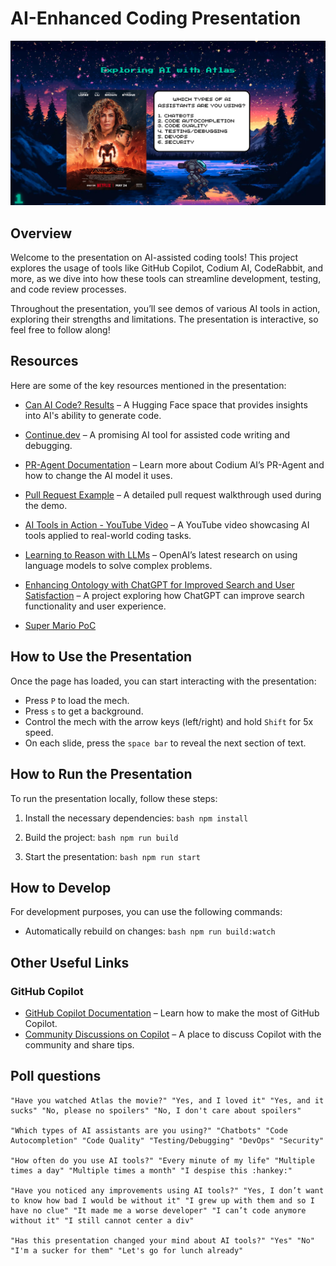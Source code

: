 
# AI-Enhanced Coding Presentation

![Best Presentation Ever Cover](public/images/cover.png)


## Overview

Welcome to the presentation on AI-assisted coding tools! This project explores the usage of tools like GitHub Copilot, Codium AI, CodeRabbit, and more, as we dive into how these tools can streamline development, testing, and code review processes.

Throughout the presentation, you’ll see demos of various AI tools in action, exploring their strengths and limitations. The presentation is interactive, so feel free to follow along!

## Resources

Here are some of the key resources mentioned in the presentation:

- [Can AI Code? Results](https://huggingface.co/spaces/mike-ravkine/can-ai-code-results) – A Hugging Face space that provides insights into AI's ability to generate code.
- [Continue.dev](https://www.continue.dev/) – A promising AI tool for assisted code writing and debugging.
- [PR-Agent Documentation](https://pr-agent-docs.codium.ai/usage-guide/changing_a_model/#azure) – Learn more about Codium AI’s PR-Agent and how to change the AI model it uses.
- [Pull Request Example](https://github.com/Baldrani/pres-lm-ia/pull/5) – A detailed pull request walkthrough used during the demo.
- [AI Tools in Action - YouTube Video](https://www.youtube.com/watch?v=6xlPJiNpCVw) – A YouTube video showcasing AI tools applied to real-world coding tasks.
- [Learning to Reason with LLMs](https://openai.com/index/learning-to-reason-with-llms/) – OpenAI’s latest research on using language models to solve complex problems.
- [Enhancing Ontology with ChatGPT for Improved Search and User Satisfaction](https://www.notion.so/Enhancing-Ontology-with-ChatGPT-for-Improved-Search-and-User-Satisfaction-302643c2cdc44e05aebd0faa0a38bea9?pvs=21) – A project exploring how ChatGPT can improve search functionality and user experience.

- [Super Mario PoC](https://codepen.io/Alexandros-Tzotzolas/pen/QWXRBrB)

## How to Use the Presentation

Once the page has loaded, you can start interacting with the presentation:

- Press `P` to load the mech.
- Press `s` to get a background.
- Control the mech with the arrow keys (left/right) and hold `Shift` for 5x speed.
- On each slide, press the `space bar` to reveal the next section of text.

## How to Run the Presentation

To run the presentation locally, follow these steps:

1. Install the necessary dependencies:
   `bash npm install`

2. Build the project:
   `bash npm run build`

3. Start the presentation:
   `bash npm run start`

## How to Develop

For development purposes, you can use the following commands:

- Automatically rebuild on changes:
   `bash npm run build:watch`

## Other Useful Links

### GitHub Copilot

- [GitHub Copilot Documentation](https://docs.github.com/en/copilot/using-github-copilot/asking-github-copilot-questions-in-your-ide) – Learn how to make the most of GitHub Copilot.
- [Community Discussions on Copilot](https://github.com/orgs/community/discussions/categories/copilot) – A place to discuss Copilot with the community and share tips.



## Poll questions

```
"Have you watched Atlas the movie?" "Yes, and I loved it" "Yes, and it sucks" "No, please no spoilers" "No, I don't care about spoilers"

"Which types of AI assistants are you using?" "Chatbots" "Code Autocompletion" "Code Quality" "Testing/Debugging" "DevOps" "Security"

"How often do you use AI tools?" "Every minute of my life" "Multiple times a day" "Multiple times a month" "I despise this :hankey:"

"Have you noticed any improvements using AI tools?" "Yes, I don’t want to know how bad I would be without it" "I grew up with them and so I have no clue" "It made me a worse developer" "I can’t code anymore without it" "I still cannot center a div"

"Has this presentation changed your mind about AI tools?" "Yes" "No" "I'm a sucker for them" "Let's go for lunch already"
```
